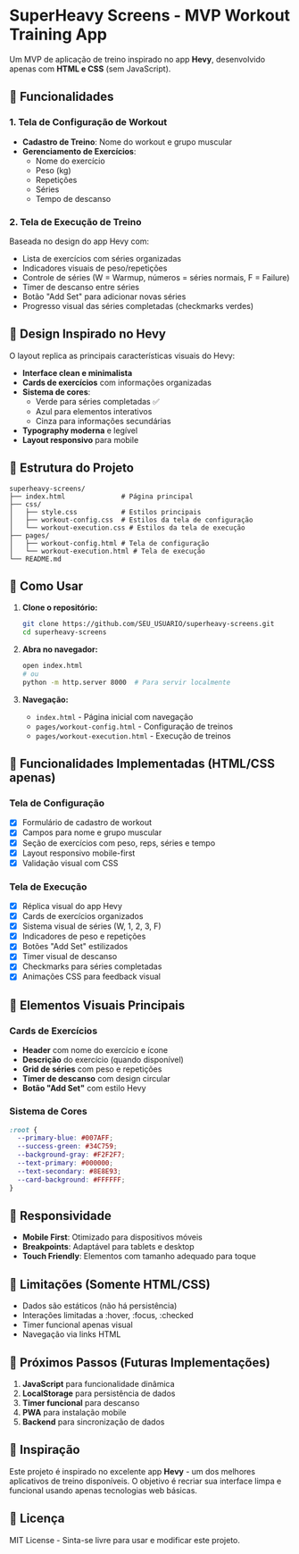 # SuperHeavy Screens - MVP Workout Training App

Um MVP de aplicação de treino inspirado no app **Hevy**, desenvolvido apenas com **HTML e CSS** (sem JavaScript).

## 📱 Funcionalidades

### 1. Tela de Configuração de Workout
- **Cadastro de Treino**: Nome do workout e grupo muscular
- **Gerenciamento de Exercícios**: 
  - Nome do exercício
  - Peso (kg)
  - Repetições
  - Séries
  - Tempo de descanso

### 2. Tela de Execução de Treino
Baseada no design do app Hevy com:
- Lista de exercícios com séries organizadas
- Indicadores visuais de peso/repetições
- Controle de séries (W = Warmup, números = séries normais, F = Failure)
- Timer de descanso entre séries
- Botão "Add Set" para adicionar novas séries
- Progresso visual das séries completadas (checkmarks verdes)

## 🎨 Design Inspirado no Hevy

O layout replica as principais características visuais do Hevy:
- **Interface clean e minimalista**
- **Cards de exercícios** com informações organizadas
- **Sistema de cores**: 
  - Verde para séries completadas ✅
  - Azul para elementos interativos
  - Cinza para informações secundárias
- **Typography moderna** e legível
- **Layout responsivo** para mobile

## 📁 Estrutura do Projeto

```
superheavy-screens/
├── index.html              # Página principal
├── css/
│   ├── style.css           # Estilos principais
│   ├── workout-config.css  # Estilos da tela de configuração
│   └── workout-execution.css # Estilos da tela de execução
├── pages/
│   ├── workout-config.html # Tela de configuração
│   └── workout-execution.html # Tela de execução
└── README.md
```

## 🚀 Como Usar

1. **Clone o repositório:**
   ```bash
   git clone https://github.com/SEU_USUARIO/superheavy-screens.git
   cd superheavy-screens
   ```

2. **Abra no navegador:**
   ```bash
   open index.html
   # ou
   python -m http.server 8000  # Para servir localmente
   ```

3. **Navegação:**
   - `index.html` - Página inicial com navegação
   - `pages/workout-config.html` - Configuração de treinos
   - `pages/workout-execution.html` - Execução de treinos

## 🎯 Funcionalidades Implementadas (HTML/CSS apenas)

### Tela de Configuração
- [x] Formulário de cadastro de workout
- [x] Campos para nome e grupo muscular
- [x] Seção de exercícios com peso, reps, séries e tempo
- [x] Layout responsivo mobile-first
- [x] Validação visual com CSS

### Tela de Execução
- [x] Réplica visual do app Hevy
- [x] Cards de exercícios organizados
- [x] Sistema visual de séries (W, 1, 2, 3, F)
- [x] Indicadores de peso e repetições
- [x] Botões "Add Set" estilizados
- [x] Timer visual de descanso
- [x] Checkmarks para séries completadas
- [x] Animações CSS para feedback visual

## 🎨 Elementos Visuais Principais

### Cards de Exercícios
- **Header** com nome do exercício e ícone
- **Descrição** do exercício (quando disponível)
- **Grid de séries** com peso e repetições
- **Timer de descanso** com design circular
- **Botão "Add Set"** com estilo Hevy

### Sistema de Cores
```css
:root {
  --primary-blue: #007AFF;
  --success-green: #34C759;
  --background-gray: #F2F2F7;
  --text-primary: #000000;
  --text-secondary: #8E8E93;
  --card-background: #FFFFFF;
}
```

## 📱 Responsividade

- **Mobile First**: Otimizado para dispositivos móveis
- **Breakpoints**: Adaptável para tablets e desktop
- **Touch Friendly**: Elementos com tamanho adequado para toque

## 🔧 Limitações (Somente HTML/CSS)

- Dados são estáticos (não há persistência)
- Interações limitadas a :hover, :focus, :checked
- Timer funcional apenas visual
- Navegação via links HTML

## 🎯 Próximos Passos (Futuras Implementações)

1. **JavaScript** para funcionalidade dinâmica
2. **LocalStorage** para persistência de dados
3. **Timer funcional** para descanso
4. **PWA** para instalação mobile
5. **Backend** para sincronização de dados

## 📝 Inspiração

Este projeto é inspirado no excelente app **Hevy** - um dos melhores aplicativos de treino disponíveis. O objetivo é recriar sua interface limpa e funcional usando apenas tecnologias web básicas.

## 📄 Licença

MIT License - Sinta-se livre para usar e modificar este projeto.